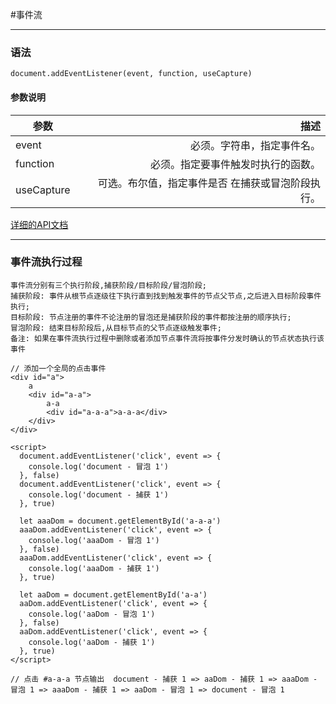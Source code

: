 #事件流

------

### 语法
```
document.addEventListener(event, function, useCapture)
```
#### 参数说明
| 参数        | 描述   |
| --------   | -----:  |
| event     | 必须。字符串，指定事件名。 |
| function  | 必须。指定要事件触发时执行的函数。|
| useCapture | 可选。布尔值，指定事件是否 在捕获或冒泡阶段执行。 |
[详细的API文档][1]

----------
### 事件流执行过程
    事件流分别有三个执行阶段,捕获阶段/目标阶段/冒泡阶段;
    捕获阶段: 事件从根节点逐级往下执行直到找到触发事件的节点父节点,之后进入目标阶段事件执行;
    目标阶段: 节点注册的事件不论注册的冒泡还是捕获阶段的事件都按注册的顺序执行;
    冒泡阶段: 结束目标阶段后,从目标节点的父节点逐级触发事件;
    备注: 如果在事件流执行过程中删除或者添加节点事件流将按事件分发时确认的节点状态执行该事件

```
// 添加一个全局的点击事件
<div id="a">
    a
    <div id="a-a">
        a-a
        <div id="a-a-a">a-a-a</div>
    </div>
</div>

<script>
  document.addEventListener('click', event => {
    console.log('document - 冒泡 1')
  }, false)
  document.addEventListener('click', event => {
    console.log('document - 捕获 1')
  }, true)
  
  let aaaDom = document.getElementById('a-a-a')
  aaaDom.addEventListener('click', event => {
    console.log('aaaDom - 冒泡 1')
  }, false)
  aaaDom.addEventListener('click', event => {
    console.log('aaaDom - 捕获 1')
  }, true)
  
  let aaDom = document.getElementById('a-a')
  aaDom.addEventListener('click', event => {
    console.log('aaDom - 冒泡 1')
  }, false)
  aaDom.addEventListener('click', event => {
    console.log('aaDom - 捕获 1')
  }, true)
</script>

// 点击 #a-a-a 节点输出  document - 捕获 1 => aaDom - 捕获 1 => aaaDom - 冒泡 1 => aaaDom - 捕获 1 => aaDom - 冒泡 1 => document - 冒泡 1
```





  [1]: https://www.w3cschool.cn/jsref/met-document-addeventlistener.html
